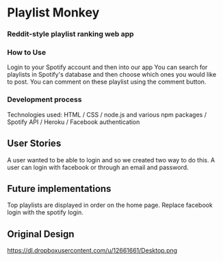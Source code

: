 # Playlist Monkey

### Reddit-style playlist ranking web app


### How to Use

Login to your Spotify account and then into our app You can search for playlists in Spotify's database and then choose which ones you would like to post. You can comment on these playlist using the comment button.


### Development process

Technologies used: HTML / CSS / node.js and various npm packages / Spotify API / Heroku / Facebook authentication

## User Stories

A user wanted to be able to login and so we created two way to do this. A user can login with facebook or through an email and password.


## Future implementations

Top playlists are displayed in order on the home page.
Replace facebook login with the spotify login.

## Original Design

https://dl.dropboxusercontent.com/u/12661661/Desktop.png
